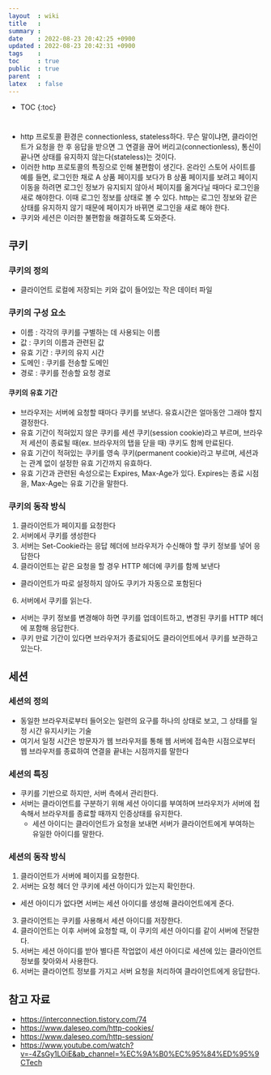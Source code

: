 ```yaml
---
layout  : wiki
title   : 
summary : 
date    : 2022-08-23 20:42:25 +0900
updated : 2022-08-23 20:42:31 +0900
tags    : 
toc     : true
public  : true
parent  : 
latex   : false
---
```

* TOC
{:toc}

# 
##
###
- http 프로토콜 환경은 connectionless, stateless하다. 무슨 말이냐면, 클라이언트가 요청을 한 후 응답을 받으면 그 연결을 끊어 버리고(connectionless), 통신이 끝나면 상태를 유지하지 않는다(stateless)는 것이다.
- 이러한 http 프로토콜의 특징으로 인해 불편함이 생긴다. 온라인 스토어 사이트를 예를 들면, 로그인한 채로 A 상품 페이지를 보다가 B 상품 페이지를 보려고 페이지 이동을 하려면 로그인 정보가 유지되지 않아서 페이지를 옮겨다닐 때마다 로그인을 새로 해야한다. 이때 로그인 정보를 상태로 볼 수 있다. http는 로그인 정보와 같은 상태를 유지하지 않기 때문에 페이지가 바뀌면 로그인을 새로 해야 한다.
- 쿠키와 세션은 이러한 불편함을 해결하도록 도와준다.

## 쿠키
### 쿠키의 정의
- 클라이언트 로컬에 저장되는 키와 값이 들어있는 작은 데이터 파일

### 쿠키의 구성 요소
- 이름 : 각각의 쿠키를 구별하는 데 사용되는 이름
- 값 : 쿠키의 이름과 관련된 값
- 유효 기간 : 쿠키의 유지 시간
- 도메인 : 쿠키를 전송할 도메인
- 경로 : 쿠키를 전송할 요청 경로

#### 쿠키의 유효 기간
- 브라우저는 서버에 요청할 때마다 쿠키를 보낸다. 유효시간은 얼마동안 그래야 할지 결정한다.
- 유효 기간이 적혀있지 않은 쿠키를 세션 쿠키(session cookie)라고 부르며, 브라우저 세션이 종료될 때(ex. 브라우저의 탭을 닫을 때) 쿠키도 함께 만료된다.
- 유효 기간이 적혀있는 쿠키를 영속 쿠키(permanent cookie)라고 부르며, 세션과는 관계 없이 설정한 유효 기간까지 유효하다.
- 유효 기간과 관련된 속성으로는 Expires, Max-Age가 있다. Expires는 종료 시점을, Max-Age는 유효 기간을 말한다.


### 쿠키의 동작 방식
1. 클라이언트가 페이지를 요청한다
2. 서버에서 쿠키를 생성한다
3. 서버는 Set-Cookie라는 응답 헤더에 브라우저가 수신해야 할 쿠키 정보를 넣어 응답한다
4. 클라이언트는 같은 요청을 할 경우 HTTP 헤더에 쿠키를 함께 보낸다
  + 클라이언트가 따로 설정하지 않아도 쿠키가 자동으로 포함된다
6. 서버에서 쿠키를 읽는다.
  + 서버는 쿠키 정보를 변경해야 하면 쿠키를 업데이트하고, 변경된 쿠키를 HTTP 헤더에 포함해 응답한다.
  + 쿠키 만료 기간이 있다면 브라우저가 종료되어도 클라이언트에서 쿠키를 보관하고 있는다.

## 세션
### 세션의 정의
- 동일한 브라우저로부터 들어오는 일련의 요구를 하나의 상태로 보고, 그 상태를 일정 시간 유지시키는 기술
- 여기서 일정 시간은 방문자가 웹 브라우저를 통해 웹 서버에 접속한 시점으로부터 웹 브라우저를 종료하여 연결을 끝내는 시점까지를 말한다

### 세션의 특징
- 쿠키를 기반으로 하지만, 서버 측에서 관리한다.
- 서버는 클라이언트를 구분하기 위해 세션 아이디를 부여하며 브라우저가 서버에 접속해서 브라우저를 종료할 때까지 인증상태를 유지한다.
  + 세션 아이디는 클라이언트가 요청을 보내면 서버가 클라이언트에게 부여하는 유일한 아이디를 말한다.

### 세션의 동작 방식
1. 클라이언트가 서버에 페이지를 요청한다.
2. 서버는 요청 헤더 안 쿠키에 세션 아이디가 있는지 확인한다.
  + 세션 아이디가 없다면 서버는 세션 아이디를 생성해 클라이언트에게 준다.
3. 클라이언트는 쿠키를 사용해서 세션 아이디를 저장한다.
4. 클라이언트는 이후 서버에 요청할 때, 이 쿠키의 세션 아이디를 같이 서버에 전달한다.
4. 서버는 세션 아이디를 받아 별다른 작업없이 세션 아이디로 세션에 있는 클라이언트 정보를 찾아와서 사용한다.
5. 서버는 클라이언트 정보를 가지고 서버 요청을 처리하여 클라이언트에게 응답한다.

## 참고 자료
- https://interconnection.tistory.com/74
- https://www.daleseo.com/http-cookies/
- https://www.daleseo.com/http-session/
- https://www.youtube.com/watch?v=-4ZsGy1LOiE&ab_channel=%EC%9A%B0%EC%95%84%ED%95%9CTech

